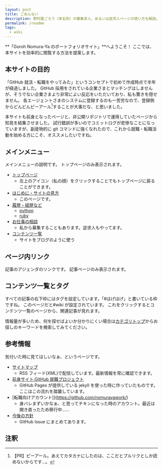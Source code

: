 ```yaml
---
layout: post
title: ごあんない
description: 野村屋ごろう（本名別）の募集求人、あるいは逆求人ページの使い方を解説。GitHub Pagesで公開しているので誰でもコピペで似たようなサイトが作れます。
permalink: /readme
tags:
  - wiki
---
```


**「Goroh Nomura-Ya のポートフォリオサイト」**へようこそ！
ここでは、本サイトを効率的に閲覧する方法を提案します。

## 本サイトの目的

「GitHub 就活・転職をやってみた」というコンセプトで初めて作成時点で半年が経過しました。
GitHub 採用をされている企業さまとマッチングはしませんが、そうでない企業さまより非常によい反応をいただいており、私も驚きを隠せません。
各エージェントさまのシステムに登録するのも一苦労なので、登録側からどんどんピーアール[^1]することが大事だな、と思いました。

本サイトも前身となったページと、非公開リポジトリで運用していたページから知見を結集させました。
試行錯誤が多いのでコミットログが悲惨なことになっていますが、副産物的に git コマンドに強くなれたので、これから就職・転職活動を始める方にこそ、オススメしたいですね。

## メインメニュー

メインメニューの説明です。
トップページのみ表示されます。

- [トップページ]({{site.baseurl}}/)
  - 左上のアイコン（私の顔）をクリックすることでもトップページに戻ることができます。
- [はじめに・サイトの見方]({{site.baseurl}}/readme)
  - このページです。
- [履歴・経歴など]({{site.baseurl}}/work)
  - [python]({{site.baseurl}}/python)
  - [ruby]({{site.baseurl}}/ruby)
- [お仕事の相談]({{site.baseurl}}/recruit)
  - 私から募集することもあります。逆求人もやってます。
- [コンテンツ一覧]({{site.baseurl}}/tags)
  - サイトをブログのように使う

## ページ内リンク

記事のアジェンダのリンクです。
記事ページのみ表示されます。

## コンテンツ一覧とタグ

すべての記事の右下枠にはタグを設定しています。「#ほげほげ」と書いている枠ですね。
このページだと#wiki が設定されています。
これをクリックするとコンテンツ一覧のページから、関連記事が見れます。

情報量が多いため、何を探せばよいか分かりにくい場合は[カテゴリトップ]({{site.baseurl}}/tags/カテゴリトップ)からお探しのキーワードを検索してみてください。

## 参考情報

気付いた時に見てほしいなぁ、というページです。

- [サイトマップ]({{site.baseurl}}/sitemap.xml)
  - RSS フィード(XML)で配信しています。最新情報を常に確認できます。
- [前身サイト:GitHub 就職プロジェクト]({{site.url}})
  - GitHub Pages が提供している jekyll を使った時に作っていたものです。ここはこの流れを踏襲しています。
- [転職向けアカウント]](https://github.com/nomurayawork/)
  - 身バレまずいかなぁ、と思ってチキンになった時のアカウント。最近は開き直ったため移行中……
- [今後の方針](https://github.com/shimajima-eiji/resume/issues)
  - GitHub Issue にまとめてあります。

## 注釈

[^1]: 【PR】ピーアール。あえてカタカナにしたのは、ここだとプルリクとしか読めないからです…。
